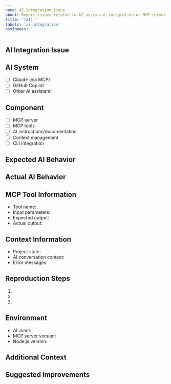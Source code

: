 ```yaml
---
name: AI Integration Issue
about: Report issues related to AI assistant integration or MCP server
title: '[AI] '
labels: 'ai-integration'
assignees: ''
---
```


## AI Integration Issue

<!-- Describe the issue with AI assistant integration -->

## AI System

<!-- Which AI system is experiencing the issue? -->

- [ ] Claude (via MCP)
- [ ] GitHub Copilot
- [ ] Other AI assistant: <!-- specify -->

## Component

<!-- Which component is involved? -->

- [ ] MCP server
- [ ] MCP tools
- [ ] AI instructions/documentation
- [ ] Context management
- [ ] CLI integration

## Expected AI Behavior

<!-- What should the AI assistant be able to do? -->

## Actual AI Behavior

<!-- What is the AI assistant actually doing? -->

## MCP Tool Information

<!-- If this relates to MCP tools -->

- Tool name: <!-- e.g., create_ticket -->
- Input parameters: <!-- provide example -->
- Expected output: <!-- describe expected result -->
- Actual output: <!-- describe actual result -->

## Context Information

<!-- Provide relevant context -->

- Project state: <!-- e.g., number of tickets, current configuration -->
- AI conversation context: <!-- relevant parts of the conversation -->
- Error messages: <!-- any error messages from MCP server -->

## Reproduction Steps

1. <!-- Step 1 -->
2. <!-- Step 2 -->
3. <!-- Step 3 -->

## Environment

- AI client: <!-- e.g., Claude Web, VS Code with Copilot -->
- MCP server version: <!-- if applicable -->
- Node.js version: <!-- e.g., 20.x -->

## Additional Context

<!-- Any additional information that might help -->

## Suggested Improvements

<!-- If you have ideas for how to improve the AI integration -->
